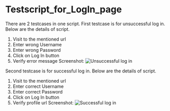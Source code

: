 # Testscript_for_LogIn_page

There are 2 testcases in one script. 
First testcase is for unsuccessful log in. Below are the details of script.
1. Visit to the mentioned url
2. Enter wrong Username
3. Enter wrong Password
4. Click on Log In button
5. Verify error message
Screenshot:
![Unsuccessful log in](https://github.com/Ayeshatique/Testscript_for_LogIn_page/assets/72217872/0abd1048-ec71-4e06-a7b8-a6a479c7114b)

Second testcase is for successful log in. Below are the details of script.
1. Visit to the mentioned url
2. Enter correct Username
3. Enter correct Password
4. Click on Log In button
5. Verify profile url
Screenshot:
![Successful log in](https://github.com/Ayeshatique/Testscript_for_LogIn_page/assets/72217872/e93593e9-b2a5-4ab7-a1a7-a5650b08ddce)
